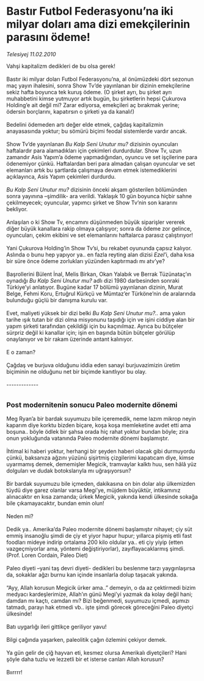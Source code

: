 # Bastır Futbol Federasyonu’na iki milyar doları ama dizi emekçilerinin parasını ödeme!

*Telesiyej 11.02.2010*

<div class="taraf_structure_2col_1zq">
<div class="margen_n">



 <p>Vahşi kapitalizm dedikleri de bu olsa gerek! <br/><br/>Bastır iki milyar doları Futbol Federasyonu’na, al önümüzdeki dört sezonun maç yayın ihalesini, sonra Show Tv’de yayınlanan bir dizinin emekçilerine sekiz hafta boyunca tek kuruş ödeme. (O şirket ayrı, bu şirket ayrı muhabbetini kimse yutmuyor artık bugün, bu şirketlerin hepsi Çukurova Holding’e ait değil mi? Zarar ediyorsa, emekçileri aç bırakmak yerine; ödersin borçlarını, kapatırsın o şirketi ya da kanalı!) <br/><br/>Bedelini ödemeden artı değer elde etmek, çağdaş kapitalizmin anayasasında yoktur; bu sömürü biçimi feodal sistemlerde vardır ancak. <br/><br/>Show Tv’de yayınlanan <i>Bu Kalp Seni Unutur mu?</i> dizisinin oyuncuları haftalardır para alamadıkları için çekimleri durdurdular. Show Tv, uzun zamandır Asis Yapım’a ödeme yapmadığından, oyuncu ve set işçilerine para ödenemiyor çünkü. Haftalardan beri para almadan çalışan oyuncular ve set elemanları artık bu şartlarda çalışmaya devam etmek istemediklerini açıklayınca, Asis Yapım çekimleri durdurdu.<i> <br/><br/>Bu Kalp Seni Unutur mu?</i> dizisinin önceki akşam gösterilen bölümünden sonra yayınına –şimdilik- ara verildi. Yaklaşık 10 gün boyunca hiçbir sahne çekilmeyecek; oyuncular, yapımcı şirket ve Show Tv’nin son kararını bekliyor. <br/><br/>Anlaşılan o ki Show Tv, encamını düşünmeden büyük siparişler vererek diğer büyük kanallara rakip olmaya çalışıyor; sonra da ödeme zor gelince, oyuncuları, çekim ekibini ve set elemanlarını haftalarca parasız çalıştırıyor! <br/><br/>Yani Çukurova Holding’in Show Tv’si, bu rekabet oyununda çapsız kalıyor. Aslında o bunu hep yapıyor ya.. en fazla reyting alan dizisi <i>Ezel</i>’i, daha kısa bir süre önce ödeme zorlukları yüzünden kaptırmadı mı atv’ye? <br/><br/>Başrollerini Bülent İnal, Melis Birkan, Okan Yalabık ve Berrak Tüzünataç’ın oynadığı <i>Bu Kalp Seni Unutur mu?</i> adlı dizi 1980 darbesinden sonraki Türkiye’yi anlatıyor. Bugüne kadar 17 bölümü yayınlanan dizinin, Murat Belge, Fehmi Koru, Ertuğrul Kürkçü ve Mümtaz’er Türköne’nin de aralarında bulunduğu güçlü bir danışma kurulu var. <br/><br/>Evet, maliyeti yüksek bir dizi belki <i>Bu Kalp Seni Unutur mu?..</i> ama yakın tarihe ışık tutan bir dizi olma misyonunu taşıdığı için ve işini ciddiye alan bir yapım şirketi tarafından çekildiği için bu kaçınılmaz. Ayrıca bu bütçeler sürpriz değil ki kanallar için; işin en başında bütün bütçeler görülüp onaylanıyor ve bir rakam üzerinde antant kalınıyor. <br/><br/>E o zaman? <br/><br/>Çağdaş ve burjuva olduğunu iddia eden sanayi burjuvazimizin üretim biçiminin ne olduğunu net bir biçimde kanıtlıyor bu olay. <br/><br/>------------- <br/><br/><br/><font size="4"><strong>Post modernitenin sonucu Paleo modernite dönemi</strong> <br/></font><br/>Meg Ryan’a bir bardak suyumuzu bile içeremedik, neme lazım mikrop neyin kaparım diye korktu bizden biçare, koşa koşa memleketine avdet etti ama boşuna.. böyle ödlek bir şahsa orada hiç rahat yoktur bundan böyle; zira onun yokluğunda vatanında Paleo modernite dönemi başlamıştır. <br/><br/>İhtimal ki haberi yoktur, herhangi bir şeyden haberi olacak gibi durmuyordu çünkü, baksanıza ağzını yüzünü şişirtmiş çizgilerimi kapatıcam diye, kimse uyarmamış demek, dememişler Megicik, tramvaylar kalktı huu, sen hâlâ yüz dolguları ve dudak botokslarıyla mı uğraşıyorsun? <br/><br/>Bir bardak suyumuzu bile içmeden, dakikasına on bin dolar alıp ülkemizden tüydü diye garez olanlar varsa Megi’ye, müjdem büyüktür, intikamınız alınacaktır en kısa zamanda; ürkek Megicik, yakında kendi ülkesinde sokağa bile çıkamayacaktır, bundan emin olun! <br/><br/>Neden mi? <br/><br/>Dedik ya.. Amerika’da Paleo modernite dönemi başlamıştır nihayet; çiy süt emmiş insanoğlu şimdi de çiy et yiyor hapur hupur; yıllarca pişmiş etli fast foodları mideye indirip ortalama 200 kilo oldular ya.. eti çiy yiyip (etten vazgeçmiyorlar ama, yöntemi değiştiriyorlar), zayıflayacaklarmış şimdi. (Prof. Loren Cordain, Paleo Diet) <br/><br/>Paleo diyeti –yani taş devri diyeti- dedikleri bu beslenme tarzı yaygınlaşırsa da, sokaklar ağzı burnu kan içinde insanlarla dolup taşacak yakında. <br/><br/>“Ayy, Allah korusun Megicik ürker ama..” demeyin, o da az çektirmedi bizim medyacı kardeşlerimize, Allah’ın günü Megi’yi yazmak da kolay değil hani; damdan mı kaçtı, camdan mı? Bizi beğenmedi, suyumuzu içmedi, aşımızı tatmadı, parayı hak etmedi vb.. işte şimdi görecek göreceğini Paleo diyetçi ülkesinde! <br/><br/>Batı uygarlığı ileri gittikçe geriliyor yavu! <br/><br/>Bilgi çağında yaşarken, paleolitik çağın özlemini çekiyor demek. <br/><br/>Ya gün gelir de çiğ hayvan eti, kesmez olursa Amerikalı diyetçileri? Hani şöyle daha tuzlu ve lezzetli bir et isterse canları Allah korusun? <br/><br/>Bıırrrr!</p>
<br/>
<br/>
<br/>



<br/>


<div id="taraf_not">
</div>

</div>


</div>
